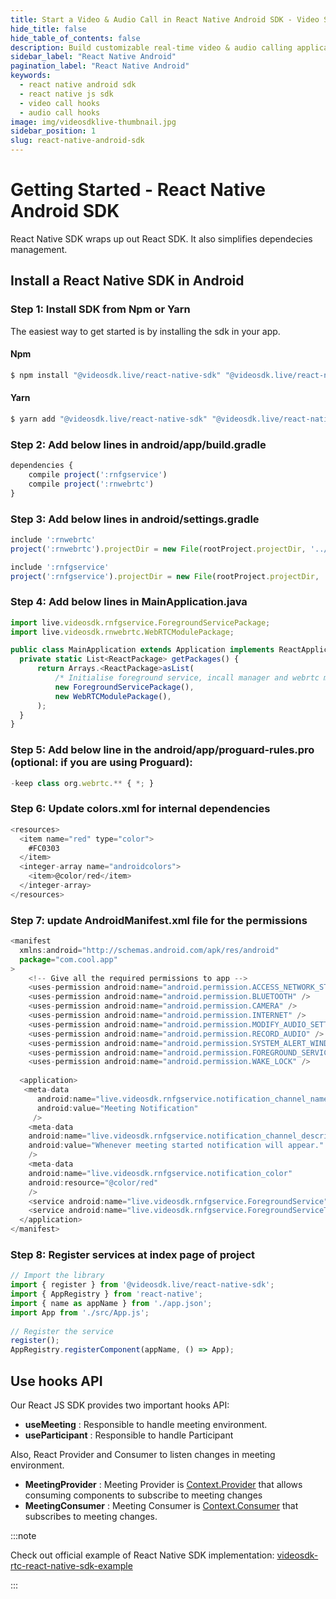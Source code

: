 ```yaml
---
title: Start a Video & Audio Call in React Native Android SDK - Video SDK Docs
hide_title: false
hide_table_of_contents: false
description: Build customizable real-time video & audio calling applications in React Native Android SDK using Video SDK add live Video & Audio conferencing to your applications.
sidebar_label: "React Native Android"
pagination_label: "React Native Android"
keywords:
  - react native android sdk
  - react native js sdk
  - video call hooks
  - audio call hooks
image: img/videosdklive-thumbnail.jpg
sidebar_position: 1
slug: react-native-android-sdk
---
```


# Getting Started - React Native Android SDK

React Native SDK wraps up out React SDK. It also simplifies dependecies management.

## Install a React Native SDK in Android

### Step 1: Install SDK from Npm or Yarn

The easiest way to get started is by installing the sdk in your app.

#### Npm

```js
$ npm install "@videosdk.live/react-native-sdk" "@videosdk.live/react-native-incallmanager"
```

#### Yarn

```js
$ yarn add "@videosdk.live/react-native-sdk" "@videosdk.live/react-native-incallmanager"
```

### Step 2: Add below lines in android/app/build.gradle

```js title="android/app/build.gradle"
dependencies {
    compile project(':rnfgservice') 
    compile project(':rnwebrtc')
}
```

### Step 3: Add below lines in android/settings.gradle

```js title="android/settings.gradle"
include ':rnwebrtc'
project(':rnwebrtc').projectDir = new File(rootProject.projectDir, '../node_modules/@videosdk.live/react-native-webrtc/android')

include ':rnfgservice'
project(':rnfgservice').projectDir = new File(rootProject.projectDir, '../node_modules/@videosdk.live/react-native-foreground-service/android')
```

### Step 4: Add below lines in MainApplication.java

```js title="MainApplication.java"
import live.videosdk.rnfgservice.ForegroundServicePackage;
import live.videosdk.rnwebrtc.WebRTCModulePackage;

public class MainApplication extends Application implements ReactApplication {
  private static List<ReactPackage> getPackages() {
      return Arrays.<ReactPackage>asList(
          /* Initialise foreground service, incall manager and webrtc module */
          new ForegroundServicePackage(),
          new WebRTCModulePackage(),
      );
  }
}
```

### Step 5: Add below line in the android/app/proguard-rules.pro (optional: if you are using Proguard):

```js title="android/app/proguard-rules.pro"
-keep class org.webrtc.** { *; }
```

### Step 6: Update colors.xml for internal dependencies

```js title="android/app/src/main/res/values/colors.xml"
<resources>
  <item name="red" type="color">
    #FC0303
  </item>
  <integer-array name="androidcolors">
    <item>@color/red</item>
  </integer-array>
</resources>
```

### Step 7: update AndroidManifest.xml file for the permissions

```js title="AndroidManifest.xml"
<manifest
  xmlns:android="http://schemas.android.com/apk/res/android"
  package="com.cool.app"
>
    <!-- Give all the required permissions to app -->
    <uses-permission android:name="android.permission.ACCESS_NETWORK_STATE" />
    <uses-permission android:name="android.permission.BLUETOOTH" />
    <uses-permission android:name="android.permission.CAMERA" />
    <uses-permission android:name="android.permission.INTERNET" />
    <uses-permission android:name="android.permission.MODIFY_AUDIO_SETTINGS" />
    <uses-permission android:name="android.permission.RECORD_AUDIO" />
    <uses-permission android:name="android.permission.SYSTEM_ALERT_WINDOW" />
    <uses-permission android:name="android.permission.FOREGROUND_SERVICE"/>
    <uses-permission android:name="android.permission.WAKE_LOCK" />
​
  <application>
   <meta-data
      android:name="live.videosdk.rnfgservice.notification_channel_name"
      android:value="Meeting Notification"
     />
    <meta-data
    android:name="live.videosdk.rnfgservice.notification_channel_description"
    android:value="Whenever meeting started notification will appear."
    />
    <meta-data
    android:name="live.videosdk.rnfgservice.notification_color"
    android:resource="@color/red"
    />
    <service android:name="live.videosdk.rnfgservice.ForegroundService" android:foregroundServiceType="mediaProjection"></service>
    <service android:name="live.videosdk.rnfgservice.ForegroundServiceTask"></service>
  </application>
</manifest>
```

### Step 8: Register services at index page of project

```js title="index.js"
// Import the library
import { register } from '@videosdk.live/react-native-sdk';
import { AppRegistry } from 'react-native';
import { name as appName } from './app.json';
import App from './src/App.js';
​
// Register the service
register();
AppRegistry.registerComponent(appName, () => App);
```

## Use hooks API

Our React JS SDK provides two important hooks API:

- **useMeeting** : Responsible to handle meeting environment.
- **useParticipant** : Responsible to handle Participant

Also, React Provider and Consumer to listen changes in meeting environment.

- **MeetingProvider** : Meeting Provider is [Context.Provider](https://reactjs.org/docs/context.html#contextprovider) that allows consuming components to subscribe to meeting changes
- **MeetingConsumer** : Meeting Consumer is [Context.Consumer](https://reactjs.org/docs/context.html#contextconsumer) that subscribes to meeting changes.

:::note

Check out official example of React Native SDK implementation: [videosdk-rtc-react-native-sdk-example](https://github.com/videosdk-live/videosdk-rtc-react-native-sdk-example)

:::
